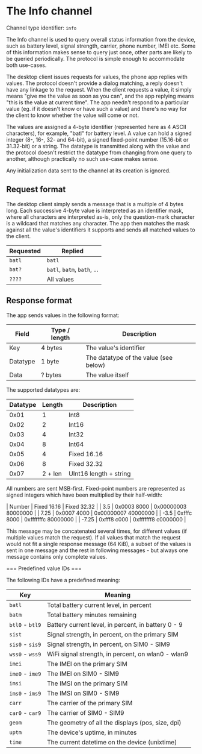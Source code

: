 # The Info channel

  Channel type identifier: `info`

  The Info channel is used to query overall status information from the device, such as battery level, signal strength, carrier, phone number, IMEI etc. Some of this information makes sense to query just once, other parts are likely to be queried periodically. The protocol is simple enough to accommodate both use-cases.

  The desktop client issues requests for values, the phone app replies with values. The protocol doesn't provide a dialog matching, a reply doesn't have any linkage to the request. When the client requests a value, it simply means "give me the value as soon as you can", and the app replying means "this is the value at current time". The app needn't respond to a particular value (eg. if it doesn't know or have such a value) and there's no way for the client to know whether the value will come or not.

  The values are assigned a 4-byte identifier (represented here as 4 ASCII characters), for example, "batl" for battery level. A value can hold a signed integer (8-, 16-, 32- and 64-bit), a signed fixed-point number (15.16-bit or 31.32-bit) or a string. The datatype is transmitted along with the value and the protocol doesn't restrict the datatype from changing from one query to another, although practically no such use-case makes sense.

  Any initialization data sent to the channel at its creation is ignored.


## Request format

  The desktop client simply sends a message that is a multiple of 4 bytes long. Each successive 4-byte value is interpreted as an identifier mask, where all characters are interpreted as-is, only the question-mark character is a wildcard that matches any character. The app then matches the mask against all the value's identifiers it supports and sends all matched values to the client.

| Requested | Replied                     |
| --------- | --------------------------- |
| `batl`    | `batl`                      |
| `bat?`    | `batl`, `batm`, `bath`, ... |
| `????`    | All values                  |


## Response format

  The app sends values in the following format:

| Field    | Type / length | Description                           |
| -------- | ------------- | ------------------------------------- |
| Key      | 4 bytes       | The value's identifier                |
| Datatype | 1 byte        | The datatype of the value (see below) |
| Data     | ? bytes       | The value itself                      |

  The supported datatypes are:

| Datatype | Length  | Description            |
| -------- | ------- | ---------------------- |
| 0x01     | 1       | Int8                   |
| 0x02     | 2       | Int16                  |
| 0x03     | 4       | Int32                  |
| 0x04     | 8       | Int64                  |
| 0x05     | 4       | Fixed 16.16            |
| 0x06     | 8       | Fixed 32.32            |
| 0x07     | 2 + len | UInt16 length + string |

  All numbers are sent MSB-first. Fixed-point numbers are represented as signed integers which have been multiplied by their half-width:

| Number | Fixed 16.16  | Fixed 32.32         |
| 3.5    | 0x0003 8000  | 0x00000003 80000000 |
| 7.25   | 0x0007 4000  | 0x00000007 40000000 |
| -3.5   | 0xfffc 8000  | 0xfffffffc 80000000 |
| -7.25  | 0xfff8 c000  | 0xfffffff8 c0000000 |

  This message may be concatenated several times, for different values (if multiple values match the request). If all values that match the request would not fit a single response message (64 KiB), a subset of the values is sent in one message and the rest in following messages - but always one message contains only complete values.


=== Predefined value IDs ===

  The following IDs have a predefined meaning:

| Key             | Meaning                                             |
| --------------- | --------------------------------------------------- |
| `batl`          | Total battery current level, in percent             |
| `batm`          | Total battery minutes remaining                     |
| `btl0` - `btl9` | Battery current level, in percent, in battery 0 - 9 |
| `sist`          | Signal strength, in percent, on the primary SIM     |
| `sis0` - `sis9` | Signal strength, in percent, on SIM0 - SIM9         |
| `wss0` - `wss9` | WiFi signal strength, in percent, on wlan0 - wlan9  |
| `imei`          | The IMEI on the primary SIM                         |
| `ime0` - `ime9` | The IMEI on SIM0 - SIM9                             |
| `imsi`          | The IMSI on the primary SIM                         |
| `ims0` - `ims9` | The IMSI on SIM0 - SIM9                             |
| `carr`          | The carrier of the primary SIM                      |
| `car0` - `car9` | The carrier of SIM0 - SIM9                          |
| `geom`          | The geometry of all the displays (pos, size, dpi)   |
| `uptm`          | The device's uptime, in minutes                     |
| `time`          | The current datetime on the device (unixtime)       |
